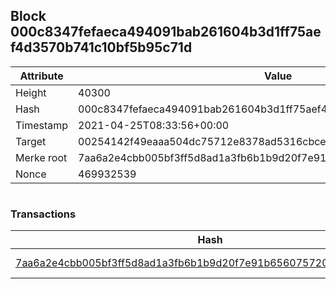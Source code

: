 ## Block 000c8347fefaeca494091bab261604b3d1ff75aef4d3570b741c10bf5b95c71d

Attribute | Value
--- | ---
Height | 40300
Hash | 000c8347fefaeca494091bab261604b3d1ff75aef4d3570b741c10bf5b95c71d
Timestamp | 2021-04-25T08:33:56+00:00
Target | 00254142f49eaaa504dc75712e8378ad5316cbcead634704b3734b6271167cc4
Merke root | 7aa6a2e4cbb005bf3ff5d8ad1a3fb6b1b9d20f7e91b656075720bdd557541211
Nonce | 469932539

```

```

### Transactions

Hash | Amount
--- | ---
[7aa6a2e4cbb005bf3ff5d8ad1a3fb6b1b9d20f7e91b656075720bdd557541211](7aa6a2e4cbb005bf3ff5d8ad1a3fb6b1b9d20f7e91b656075720bdd557541211.md) | 10.00000000 SKEPTI 
